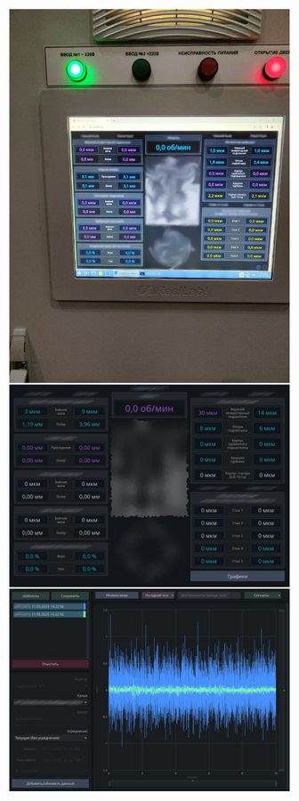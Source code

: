 <img src="/screenshots/00f.png" alt="screenshot01" width="600"/>
<img src="/screenshots/01f.png" alt="screenshot02" width="600"/>
<img src="/screenshots/02f.png" alt="screenshot02" width="600"/>
